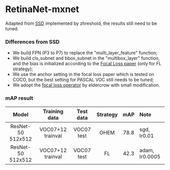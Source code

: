 # RetinaNet-mxnet
Adapted from [SSD](https://github.com/zhreshold/mxnet-ssd) implemented by zhreshold, the results still need to be tuned.

### Differences from SSD
* We build FPN (P3 to P7) to replace the "multi_layer_feature" function;
* We build cls_subnet and bbox_subnet in the "multibox_layer" function, and the bias is initialized according to the [Focal Loss paper](https://arxiv.org/abs/1708.02002) (only for FL strategy);
* We use the anchor setting in the focal loss paper which is tested on COCO, but the best setting for PASCAL VOC still needs to be tuned;
* We adopt the [focal loss operator](https://github.com/eldercrow/focal_loss_mxnet_ssd) by eldercrow with small modification.
### mAP result
|    Model    |    Training data    |    Test data    |    Strategy    |    mAP    |    Note    |
|:----------------:|:---------------:|:------------:|:---------------:|:------:|:---------------|
| ResNet-50 512x512 | VOC07+12 trainval | VOC07 test | OHEM | 78.8 | sgd, lr0.01 |
| ResNet-50 512x512 | VOC07+12 trainval | VOC07 test | FL | 42.3 | adam, lr0.0005 |
